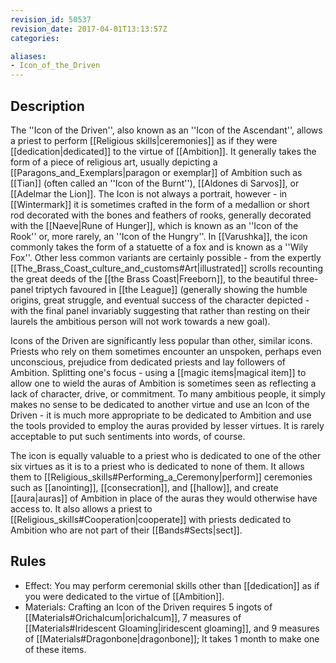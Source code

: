 ```yaml
---
revision_id: 50537
revision_date: 2017-04-01T13:13:57Z
categories:

aliases:
- Icon_of_the_Driven
---
```



## Description
The ''Icon of the Driven'', also known as an ''Icon of the Ascendant'', allows a priest to perform [[Religious skills|ceremonies]] as if they were [[dedication|dedicated]] to the virtue of [[Ambition]]. It generally takes the form of a piece of religious art, usually depicting a [[Paragons_and_Exemplars|paragon or exemplar]] of Ambition such as [[Tian]] (often called an ''Icon of the Burnt''), [[Aldones di Sarvos]], or [[Adelmar the Lion]]. The Icon is not always a portrait, however - in [[Wintermark]] it is sometimes crafted in the form of a medallion or short rod decorated with the bones and feathers of rooks, generally decorated with the [[Naeve|Rune of Hunger]], which is known as an ''Icon of the Rook'' or, more rarely, an ''Icon of the Hungry''. In [[Varushka]], the icon commonly takes the form of a statuette of a fox and is known as a ''Wily Fox''. Other less common variants are certainly possible - from the expertly [[The_Brass_Coast_culture_and_customs#Art|illustrated]] scrolls recounting the great deeds of the [[the Brass Coast|Freeborn]], to the beautiful three-panel triptych favoured in [[the League]] (generally showing the humble origins, great struggle, and eventual success of the character depicted - with the final panel invariably suggesting that rather than resting on their laurels the ambitious person will not work towards a new goal).  

Icons of the Driven are significantly less popular than other, similar icons. Priests who rely on them sometimes encounter an unspoken, perhaps even unconscious, prejudice from dedicated priests and lay followers of Ambition. Splitting one's focus - using a [[magic items|magical item]] to allow one to wield the auras of Ambition is sometimes seen as reflecting a lack of character, drive, or commitment. To many ambitious people, it simply makes no sense to be dedicated to another virtue and use an Icon of the Driven - it is much more appropriate to be dedicated to Ambition and use the tools provided to employ the auras provided by lesser virtues. It is rarely acceptable to put such sentiments into words, of course.

The icon is equally valuable to a priest who is dedicated to one of the other six virtues as it is to a priest who is dedicated to none of them. It allows them to [[Religious_skills#Performing_a_Ceremony|perform]] ceremonies such as [[anointing]], [[consecration]], and [[hallow]], and create [[aura|auras]] of Ambition in place of the auras they would otherwise have access to. It also allows a priest to [[Religious_skills#Cooperation|cooperate]] with priests dedicated to Ambition who are not part of their [[Bands#Sects|sect]].

## Rules

* Effect: You may perform ceremonial skills other than [[dedication]] as if you were dedicated to the virtue of [[Ambition]].
* Materials: Crafting an Icon of the Driven requires 5 ingots of [[Materials#Orichalcum|orichalcum]], 7 measures of [[Materials#Iridescent Gloaming|iridescent gloaming]], and 9 measures of [[Materials#Dragonbone|dragonbone]]; It takes 1 month to make one of these items.